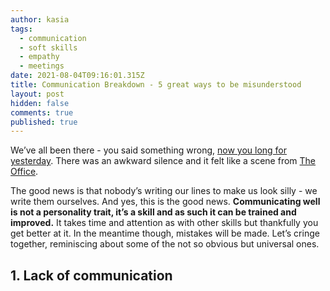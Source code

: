 ```yaml
---
author: kasia
tags:
  - communication
  - soft skills
  - empathy
  - meetings
date: 2021-08-04T09:16:01.315Z
title: Communication Breakdown - 5 great ways to be misunderstood
layout: post
hidden: false
comments: true
published: true
---
```

We’ve all been there - you said something wrong, [now you long for yesterday](https://www.youtube.com/watch?v=NrgmdOz227I). There was an awkward silence and it felt like a scene from [The Office](https://www.imdb.com/title/tt0386676/).

The good news is that nobody’s writing our lines to make us look silly - we write them ourselves. And yes, this is the good news. **Communicating well is not a personality trait, it’s a skill and as such it can be trained and improved.** It takes time and attention as with other skills but thankfully you get better at it. In the meantime though, mistakes will be made. Let’s cringe together, reminiscing about some of the not so obvious but universal ones.

## **1. Lack of communication**